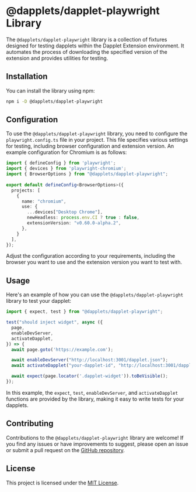 # @dapplets/dapplet-playwright Library

The `@dapplets/dapplet-playwright` library is a collection of fixtures designed for testing dapplets within the Dapplet Extension environment. It automates the process of downloading the specified version of the extension and provides utilities for testing.

## Installation

You can install the library using npm:

```bash
npm i -D @dapplets/dapplet-playwright
```

## Configuration

To use the `@dapplets/dapplet-playwright` library, you need to configure the `playwright.config.ts` file in your project. This file specifies various settings for testing, including browser configuration and extension version. An example configuration for Chromium is as follows:

```typescript
import { defineConfig } from 'playwright';
import { devices } from 'playwright-chromium';
import { BrowserOptions } from "@dapplets/dapplet-playwright";
  
export default defineConfig<BrowserOptions>({
  projects: [
    {
      name: "chromium",
      use: {
        ...devices["Desktop Chrome"],
        newHeadless: process.env.CI ? true : false,
        extensionVersion: "v0.60.0-alpha.2",
      },
    }
  ],
});
```

Adjust the configuration according to your requirements, including the browser you want to use and the extension version you want to test with.

## Usage

Here's an example of how you can use the `@dapplets/dapplet-playwright` library to test your dapplet:

```typescript
import { expect, test } from "@dapplets/dapplet-playwright";

test("should inject widget", async ({
  page,
  enableDevServer,
  activateDapplet,
}) => {
  await page.goto('https://example.com');

  await enableDevServer("http://localhost:3001/dapplet.json");
  await activateDapplet("your-dapplet-id", "http://localhost:3001/dapplet.json");

  await expect(page.locator('.dapplet-widget')).toBeVisible();
});
```

In this example, the `expect`, `test`, `enableDevServer`, and `activateDapplet` functions are provided by the library, making it easy to write tests for your dapplets.

## Contributing

Contributions to the `@dapplets/dapplet-playwright` library are welcome! If you find any issues or have improvements to suggest, please open an issue or submit a pull request on the [GitHub repository](https://github.com/dapplets/dapplet-playwright).

## License

This project is licensed under the [MIT License](https://github.com/dapplets/dapplet-playwright/blob/master/LICENSE).
